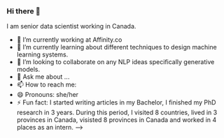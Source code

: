 ### Hi there 👋
I am senior data scientist working in Canada.

<!--
**simarad1525/simarad1525** is a ✨ _special_ ✨ repository because its `README.md` (this file) appears on your GitHub profile.

BIO:
-->
- 🔭 I’m currently working at Affinity.co
- 🌱 I’m currently learning about different techniques to design machine learning systems.
- 👯 I’m looking to collaborate on any NLP ideas specifically generative models.
- 💬 Ask me about ...
- 📫 How to reach me: 
- 😄 Pronouns: she/her
- ⚡ Fun fact: 
I started writing articles in my Bachelor, 
I finished my PhD research in 3 years. During this period, I visited 8 countries, lived in 3 provinces in Canada, visisted 8 provinces in Canada and worked in 4 places as an intern.
-->
